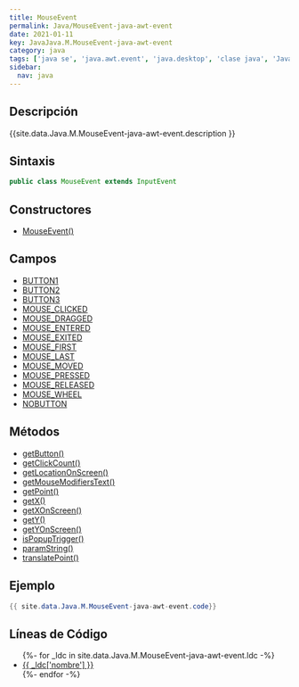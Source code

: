 ```yaml
---
title: MouseEvent
permalink: Java/MouseEvent-java-awt-event
date: 2021-01-11
key: JavaJava.M.MouseEvent-java-awt-event
category: java
tags: ['java se', 'java.awt.event', 'java.desktop', 'clase java', 'Java 1.1']
sidebar: 
  nav: java
---
```


## Descripción
{{site.data.Java.M.MouseEvent-java-awt-event.description }}

## Sintaxis
~~~java
public class MouseEvent extends InputEvent
~~~

## Constructores
* [MouseEvent()](/Java/MouseEvent-java-awt-event/MouseEvent/)

## Campos
* [BUTTON1](/Java/MouseEvent-java-awt-event/BUTTON1)
* [BUTTON2](/Java/MouseEvent-java-awt-event/BUTTON2)
* [BUTTON3](/Java/MouseEvent-java-awt-event/BUTTON3)
* [MOUSE_CLICKED](/Java/MouseEvent-java-awt-event/MOUSE_CLICKED)
* [MOUSE_DRAGGED](/Java/MouseEvent-java-awt-event/MOUSE_DRAGGED)
* [MOUSE_ENTERED](/Java/MouseEvent-java-awt-event/MOUSE_ENTERED)
* [MOUSE_EXITED](/Java/MouseEvent-java-awt-event/MOUSE_EXITED)
* [MOUSE_FIRST](/Java/MouseEvent-java-awt-event/MOUSE_FIRST)
* [MOUSE_LAST](/Java/MouseEvent-java-awt-event/MOUSE_LAST)
* [MOUSE_MOVED](/Java/MouseEvent-java-awt-event/MOUSE_MOVED)
* [MOUSE_PRESSED](/Java/MouseEvent-java-awt-event/MOUSE_PRESSED)
* [MOUSE_RELEASED](/Java/MouseEvent-java-awt-event/MOUSE_RELEASED)
* [MOUSE_WHEEL](/Java/MouseEvent-java-awt-event/MOUSE_WHEEL)
* [NOBUTTON](/Java/MouseEvent-java-awt-event/NOBUTTON)

## Métodos
* [getButton()](/Java/MouseEvent-java-awt-event/getButton)
* [getClickCount()](/Java/MouseEvent-java-awt-event/getClickCount)
* [getLocationOnScreen()](/Java/MouseEvent-java-awt-event/getLocationOnScreen)
* [getMouseModifiersText()](/Java/MouseEvent-java-awt-event/getMouseModifiersText)
* [getPoint()](/Java/MouseEvent-java-awt-event/getPoint)
* [getX()](/Java/MouseEvent-java-awt-event/getX)
* [getXOnScreen()](/Java/MouseEvent-java-awt-event/getXOnScreen)
* [getY()](/Java/MouseEvent-java-awt-event/getY)
* [getYOnScreen()](/Java/MouseEvent-java-awt-event/getYOnScreen)
* [isPopupTrigger()](/Java/MouseEvent-java-awt-event/isPopupTrigger)
* [paramString()](/Java/MouseEvent-java-awt-event/paramString)
* [translatePoint()](/Java/MouseEvent-java-awt-event/translatePoint)

## Ejemplo
~~~java
{{ site.data.Java.M.MouseEvent-java-awt-event.code}}
~~~

## Líneas de Código
<ul>
{%- for _ldc in site.data.Java.M.MouseEvent-java-awt-event.ldc -%}
   <li>
       <a href="{{_ldc['url'] }}">{{ _ldc['nombre'] }}</a>
   </li>
{%- endfor -%}
</ul>
